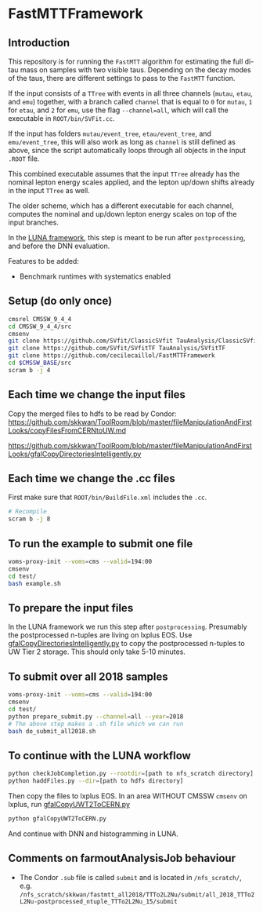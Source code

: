 # FastMTTFramework

## Introduction
This repository is for running the `FastMTT` algorithm for estimating the full di-tau mass on samples with two visible taus. Depending on the decay modes of the taus, there are different settings to pass to the
`FastMTT` function. 

If the input consists of a `TTree` with events in all three channels (`mutau`, `etau`, and `emu`) together, with a branch called `channel` that is equal to `0` for `mutau`, `1` for `etau`, and `2` for `emu`, use 
the flag `--channel=all`, which will call the executable in `ROOT/bin/SVFit.cc`. 

If the input has folders `mutau/event_tree`, `etau/event_tree`, and `emu/event_tree`, this will also work as long as `channel` is still defined as above, since the script automatically loops through all objects in the input `.ROOT` file.

This combined executable assumes that the input `TTree` already has the nominal lepton energy scales applied, and the lepton up/down shifts already in the input `TTree` as well.

The older scheme, which has a different executable for each channel, computes the nominal and up/down lepton energy scales on top of the input branches.

In the [LUNA framework](https://gitlab.cern.ch/skkwan/lunaFramework), this step is meant to be run after `postprocessing`, and before the DNN evaluation.

Features to be added:
- Benchmark runtimes with systematics enabled

## Setup (do only once)
```bash
cmsrel CMSSW_9_4_4
cd CMSSW_9_4_4/src
cmsenv
git clone https://github.com/SVfit/ClassicSVfit TauAnalysis/ClassicSVfit -b fastMTT_21_06_2018
git clone https://github.com/SVfit/SVfitTF TauAnalysis/SVfitTF
git clone https://github.com/cecilecaillol/FastMTTFramework
cd $CMSSW_BASE/src
scram b -j 4
```

## Each time we change the input files
Copy the merged files to hdfs to be read by Condor:
https://github.com/skkwan/ToolRoom/blob/master/fileManipulationAndFirstLooks/copyFilesFromCERNtoUW.md

https://github.com/skkwan/ToolRoom/blob/master/fileManipulationAndFirstLooks/gfalCopyDirectoriesIntelligently.py

## Each time we change the .cc files

First make sure that `ROOT/bin/BuildFile.xml` includes the `.cc`.

```bash
# Recompile
scram b -j 8
```

## To run the example to submit one file

```bash
voms-proxy-init --voms=cms --valid=194:00
cmsenv
cd test/
bash example.sh
```

## To prepare the input files 

In the LUNA framework we run this step after `postprocessing`. Presumably the postprocessed n-tuples are living on lxplus EOS. Use [gfalCopyDirectoriesIntelligently.py](https://github.com/skkwan/ToolRoom/blob/main/fileManipulationAndFirstLooks/gfalCopyDirectoriesIntelligently.py) 
to copy the postprocessed n-tuples to UW Tier 2 storage. This should only take 5-10 minutes.

## To submit over all 2018 samples

```bash
voms-proxy-init --voms=cms --valid=194:00
cmsenv
cd test/
python prepare_submit.py --channel=all --year=2018  
# The above step makes a .sh file which we can run
bash do_submit_all2018.sh
```

## To continue with the LUNA workflow 

```bash
python checkJobCompletion.py --rootdir=[path to nfs_scratch directory]
python haddFiles.py --dir=[path to hdfs directory]
```

Then copy the files to lxplus EOS. In an area WITHOUT CMSSW `cmsenv` on lxplus, run [gfalCopyUWT2ToCERN.py](https://github.com/skkwan/ToolRoom/blob/main/fileManipulationAndFirstLooks/gfalCopyUWT2ToCERN.py)
```bash
python gfalCopyUWT2ToCERN.py
```

And continue with DNN and histogramming in LUNA.

## Comments on farmoutAnalysisJob behaviour

- The Condor `.sub` file is called `submit` and is located in `/nfs_scratch/`, e.g. 
`/nfs_scratch/skkwan/fastmtt_all2018/TTTo2L2Nu/submit/all_2018_TTTo2L2Nu-postprocessed_ntuple_TTTo2L2Nu_15/submit`

